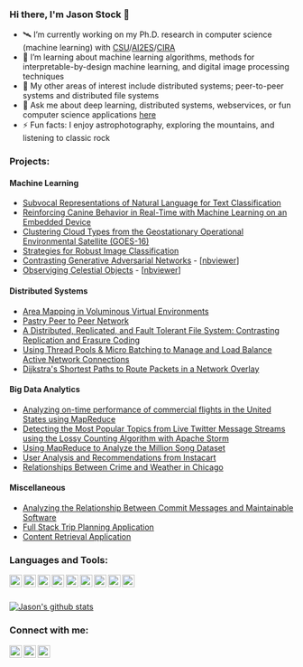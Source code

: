 ### Hi there, I'm Jason Stock 👋

- 🛰 I’m currently working on my Ph.D. research in computer science (machine learning) with [CSU](https://compsci.colostate.edu)/[AI2ES](https://www.ai2es.org)/[CIRA](http://cira.colostate.edu)
- 🌱 I’m learning about machine learning algorithms, methods for interpretable-by-design machine learning, and digital image processing techniques
- 📀 My other areas of interest include distributed systems; peer-to-peer systems and distributed file systems
- 💬 Ask me about deep learning, distributed systems, webservices, or fun computer science applications [here](https://github.com/stockeh/stockeh/issues)
- ⚡ Fun facts: I enjoy astrophotography, exploring the mountains, and listening to classic rock

### Projects:

#### Machine Learning
- [Subvocal Representations of Natural Language for Text Classification](https://github.com/stockeh/subvocal-text-nlp)
- [Reinforcing Canine Behavior in Real-Time with Machine Learning on an Embedded Device](https://github.com/stockeh/canine-embedded-ml)
- [Clustering Cloud Types from the Geostationary Operational Environmental Satellite (GOES-16)](https://github.com/stockeh/goes-clustering-study)
- [Strategies for Robust Image Classification](https://github.com/stockeh/augmented-image-classification)
- [Contrasting Generative Adversarial Networks](https://github.com/stockeh/research/tree/master/gans) - [[nbviewer](https://nbviewer.jupyter.org/github/stockeh/research/blob/master/gans/gan-project.ipynb)]
- [Observiging Celestial Objects](https://github.com/stockeh/research/tree/master/star-search) - [[nbviewer](https://nbviewer.jupyter.org/github/stockeh/research/blob/master/star-search/stock-starsearch.ipynb)]

#### Distributed Systems

- [Area Mapping in Voluminous Virtual Environments](https://github.com/stockeh/voluminous-virtual-mapping)
- [Pastry Peer to Peer Network](https://github.com/stockeh/peer-to-peer-network)
- [A Distributed, Replicated, and Fault Tolerant File System: Contrasting Replication and Erasure Coding](https://github.com/stockeh/fault-tolerant-file-system)
- [Using Thread Pools & Micro Batching to Manage and Load Balance Active Network Connections](https://github.com/stockeh/scalable-server-design)
- [Dijkstra's Shortest Paths to Route Packets in a Network Overlay](https://github.com/stockeh/dijkstras-shortest-paths)

#### Big Data Analytics

- [Analyzing on-time performance of commercial flights in the United States using MapReduce](https://github.com/stockeh/mapreduce-analysis-flights)
- [Detecting the Most Popular Topics from Live Twitter Message Streams using the Lossy Counting Algorithm with Apache Storm](https://github.com/stockeh/storm-twitter-stream)
- [Using MapReduce to Analyze the Million Song Dataset](https://github.com/stockeh/mapreduce-analysis-msd)
- [User Analysis and Recommendations from Instacart](https://github.com/stockeh/distributed-spark-analysis)
- [Relationships Between Crime and Weather in Chicago](https://github.com/stockeh/big-data-weather-crime)

#### Miscellaneous 

- [Analyzing the Relationship Between Commit Messages and Maintainable Software](https://github.com/stockeh/repo-mining-maintainable-code)
- [Full Stack Trip Planning Application](https://github.com/stockeh/trip-planning-application)
- [Content Retrieval Application](https://github.com/stockeh/search-engine)

### Languages and Tools:

[<img align="left" alt="Tensorflow Logo" height="22px" src="https://user-images.githubusercontent.com/27117910/89738858-19427c00-da39-11ea-9e29-09bc00a80c9b.png" />][tensorflow]
[<img align="left" alt="PyTorch Logo" height="22px" src="https://user-images.githubusercontent.com/27117910/89738889-5b6bbd80-da39-11ea-9024-1547d4207b27.png" />][pytorch]
[<img align="left" alt="Python Logo" height="22px" src="https://user-images.githubusercontent.com/27117910/89738910-8bb35c00-da39-11ea-93e3-ee55c34cc3a5.png" />][python]
[<img align="left" alt="Java Logo" height="22px" src="https://user-images.githubusercontent.com/27117910/89738937-d208bb00-da39-11ea-961e-a4783a1f8a93.png" />][java]
[<img align="left" alt="Hadoop Logo" height="22px" src="https://user-images.githubusercontent.com/27117910/89739089-f0bb8180-da3a-11ea-9019-91af171ae643.png" />][hadoop]
[<img align="left" alt="Spark Logo" height="22px" src="https://user-images.githubusercontent.com/27117910/89739298-ca96e100-da3c-11ea-9f29-1642d539e284.png" />][spark]
[<img align="left" alt="C++ Logo" height="22px" src="https://user-images.githubusercontent.com/27117910/89739134-50199180-da3b-11ea-85e4-34ef86fe8f1e.png" />][c++]
[<img align="left" alt="React Logo" height="22px" src="https://user-images.githubusercontent.com/27117910/89739148-75a69b00-da3b-11ea-8986-5b2759a39860.png" />][react]
[<img align="left" alt="Azure Logo" height="22px" src="https://user-images.githubusercontent.com/27117910/89739311-e4382880-da3c-11ea-9a43-e319332d55ae.png" />][azure]

<br />
<br />

[![Jason's github stats](https://github-readme-stats.vercel.app/api?username=stockeh&show_icons=true&count_private=true&hide=contribs&include_all_commits=true)](https://github.com/stockeh/)

[twitter]: https://twitter.com/itsstock
[instagram]: https://www.instagram.com/jdstock/
[linkedin]: https://www.linkedin.com/in/jason-stock/
[tensorflow]: https://www.tensorflow.org
[pytorch]: https://pytorch.org
[python]: https://www.python.org
[java]: https://www.java.com/en/
[hadoop]: https://hadoop.apache.org
[spark]: https://spark.apache.org
[c++]: https://www.cplusplus.com
[react]: https://reactjs.org
[azure]: https://azure.microsoft.com/en-us/

### Connect with me:

[<img align="left" alt="stockeh | LinkedIn" width="22px" src="https://cdn.jsdelivr.net/npm/simple-icons@v3/icons/linkedin.svg" />][linkedin]
[<img align="left" alt="stockeh | Twitter" width="22px" src="https://cdn.jsdelivr.net/npm/simple-icons@v3/icons/twitter.svg" />][twitter]
[<img align="left" alt="stockeh | Instagram" width="22px" src="https://cdn.jsdelivr.net/npm/simple-icons@v3/icons/instagram.svg" />][instagram]
